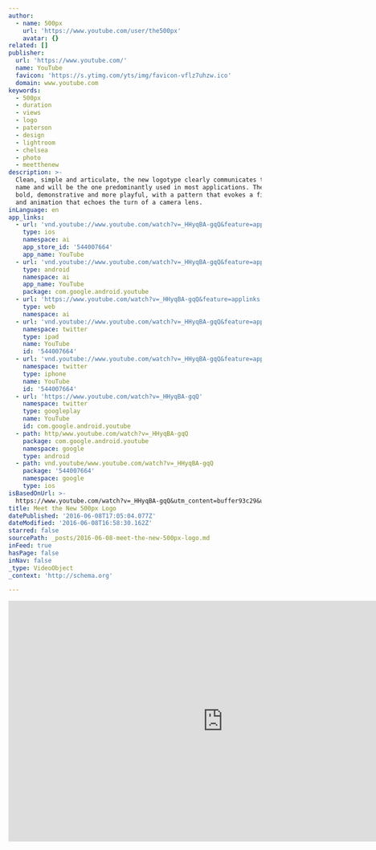 ```yaml
---
author:
  - name: 500px
    url: 'https://www.youtube.com/user/the500px'
    avatar: {}
related: []
publisher:
  url: 'https://www.youtube.com/'
  name: YouTube
  favicon: 'https://s.ytimg.com/yts/img/favicon-vflz7uhzw.ico'
  domain: www.youtube.com
keywords:
  - 500px
  - duration
  - views
  - logo
  - paterson
  - design
  - lightroom
  - chelsea
  - photo
  - meetthenew
description: >-
  Clean, simple and articulate, the new logotype clearly communicates the 500px
  name and will be the one predominantly used in most applications. The mark is
  bold, demonstrative and more playful, with a pattern that evokes a fingerprint
  and animation that echoes the turn of a camera lens.
inLanguage: en
app_links:
  - url: 'vnd.youtube://www.youtube.com/watch?v=_HHyqBA-gqQ&feature=applinks'
    type: ios
    namespace: ai
    app_store_id: '544007664'
    app_name: YouTube
  - url: 'vnd.youtube://www.youtube.com/watch?v=_HHyqBA-gqQ&feature=applinks'
    type: android
    namespace: ai
    app_name: YouTube
    package: com.google.android.youtube
  - url: 'https://www.youtube.com/watch?v=_HHyqBA-gqQ&feature=applinks'
    type: web
    namespace: ai
  - url: 'vnd.youtube://www.youtube.com/watch?v=_HHyqBA-gqQ&feature=applinks'
    namespace: twitter
    type: ipad
    name: YouTube
    id: '544007664'
  - url: 'vnd.youtube://www.youtube.com/watch?v=_HHyqBA-gqQ&feature=applinks'
    namespace: twitter
    type: iphone
    name: YouTube
    id: '544007664'
  - url: 'https://www.youtube.com/watch?v=_HHyqBA-gqQ'
    namespace: twitter
    type: googleplay
    name: YouTube
    id: com.google.android.youtube
  - path: http/www.youtube.com/watch?v=_HHyqBA-gqQ
    package: com.google.android.youtube
    namespace: google
    type: android
  - path: vnd.youtube/www.youtube.com/watch?v=_HHyqBA-gqQ
    package: '544007664'
    namespace: google
    type: ios
isBasedOnUrl: >-
  https://www.youtube.com/watch?v=_HHyqBA-gqQ&utm_content=buffer93c29&utm_medium=social&utm_source=twitter.com&utm_campaign=buffer
title: Meet the New 500px Logo
datePublished: '2016-06-08T17:05:04.077Z'
dateModified: '2016-06-08T16:58:30.162Z'
starred: false
sourcePath: _posts/2016-06-08-meet-the-new-500px-logo.md
inFeed: true
hasPage: false
inNav: false
_type: VideoObject
_context: 'http://schema.org'

---
```

<iframe src="https://cdn.embedly.com/widgets/media.html?src=https%3A%2F%2Fwww.youtube.com%2Fembed%2F_HHyqBA-gqQ%3Ffeature%3Doembed&amp;url=http%3A%2F%2Fwww.youtube.com%2Fwatch%3Fv%3D_HHyqBA-gqQ&amp;image=https%3A%2F%2Fi.ytimg.com%2Fvi%2F_HHyqBA-gqQ%2Fhqdefault.jpg&amp;key=b7d04c9b404c499eba89ee7072e1c4f7&amp;type=text%2Fhtml&amp;schema=youtube" width="854" height="480" scrolling="no" frameborder="0" allowfullscreen="" style=""></iframe>